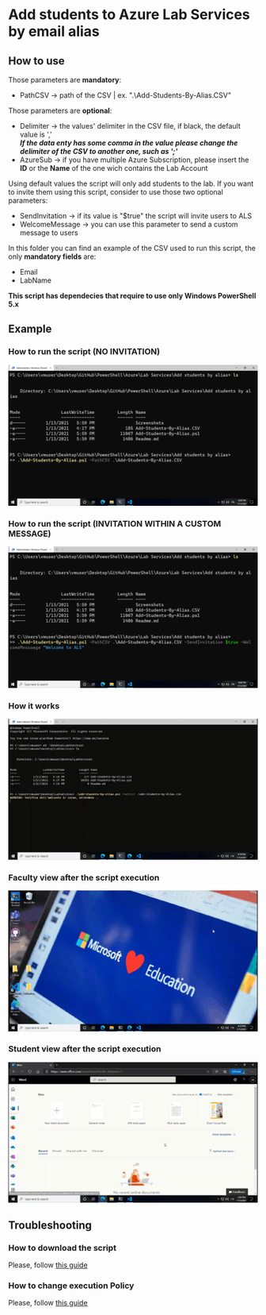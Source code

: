 # Add students to Azure Lab Services by email alias


## How to use

Those parameters are <b>mandatory</b>:
* PathCSV -> path of the CSV | ex. ".\Add-Students-By-Alias.CSV"

Those parameters are <b>optional</b>:
* Delimiter -> the values' delimiter in the CSV file, if black, the default value is ',' <br><b><i>If the data enty has some comma in the value please change the delimiter of the CSV to another one, such as ';'</i></b>
* AzureSub -> if you have multiple Azure Subscription, please insert the <b>ID</b> or the <b>Name</b> of the one wich contains the Lab Account

Using default values the script will only add students to the lab. If you want to invite them using this script, consider to use those two optional parameters:
* SendInvitation -> if its value is "$true" the script will invite users to ALS
* WelcomeMessage -> you can use this parameter to send a custom message to users

In this folder you can find an example of the CSV used to run this script, the only <b>mandatory fields</b> are:
* Email
* LabName

<b>This script has dependecies that require to use only Windows PowerShell 5.x</b>


## Example

### How to run the script (NO INVITATION)
![How-to-run-the-script-no-invitation](https://raw.githubusercontent.com/AngelusGi/PowerShell/master/Azure/Lab%20Services/Add%20students%20by%20alias/Screenshots/How-to-run-the-script-no-invitation.png)

### How to run the script (INVITATION WITHIN A CUSTOM MESSAGE)
![How-to-run-the-script-no-invitation](https://raw.githubusercontent.com/AngelusGi/PowerShell/master/Azure/Lab%20Services/Add%20students%20by%20alias/Screenshots/How-to-run-the-script-invitation.png)

### How it works
![How-it-works](https://raw.githubusercontent.com/AngelusGi/PowerShell/master/Azure/Lab%20Services/Add%20students%20by%20alias/Screenshots/How-it-works.gif)

### Faculty view after the script execution
![Faculty-view-after](https://raw.githubusercontent.com/AngelusGi/PowerShell/master/Azure/Lab%20Services/Add%20students%20by%20alias/Screenshots/Faculty-view-after.gif)

### Student view after the script execution
![Student-view](https://raw.githubusercontent.com/AngelusGi/PowerShell/master/Azure/Lab%20Services/Add%20students%20by%20alias/Screenshots/Student-view.gif)


## Troubleshooting

### How to download the script
Please, follow [this guide](https://github.com/AngelusGi/PowerShell/tree/master/Others/How%20to%20download%20single%20file%20from%20GitHub)

### How to change execution Policy
Please, follow [this guide](https://github.com/AngelusGi/PowerShell/tree/master/Others/Resolve%20errors%20about%20Execution%20Policy)